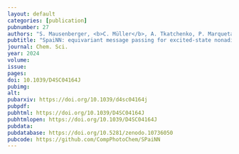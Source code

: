 ```yaml
---
layout: default
categories: [publication]
pubnumber: 27
authors: "S. Mausenberger, <b>C. Müller</b>, A. Tkatchenko, P. Marquetand, L. Gonzalez, J. Westermayr"
pubtitle: "SpaiNN: equivariant message passing for excited-state nonadiabatic molecular dynamics"
journal: Chem. Sci.
year: 2024
volume: 
issue: 
pages: 
doi: 10.1039/D4SC04164J
pubimg:
alt:
pubarxiv: https://doi.org/10.1039/d4sc04164j
pubpdf: 
pubhtml: https://doi.org/10.1039/D4SC04164J
pubhtmlopen: https://doi.org/10.1039/D4SC04164J
pubdata: 
pubdatabase: https://doi.org/10.5281/zenodo.10736050
pubcode: https://github.com/CompPhotoChem/SPaiNN
---
```

